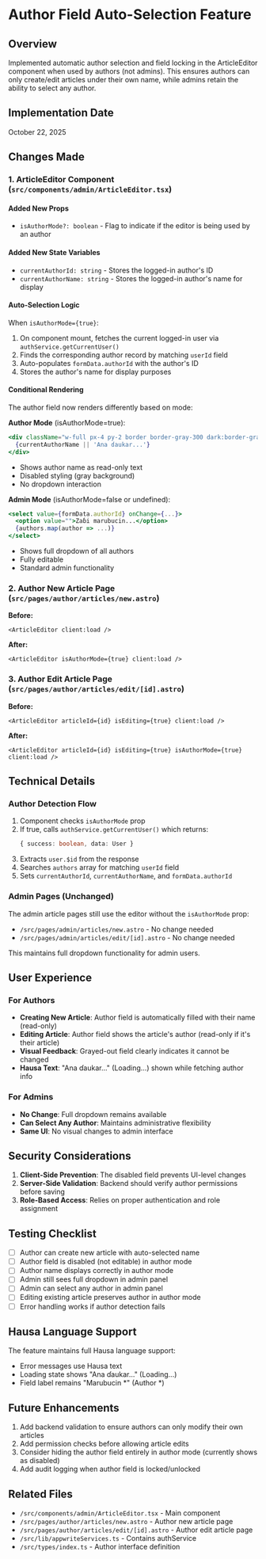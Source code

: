 # Author Field Auto-Selection Feature

## Overview
Implemented automatic author selection and field locking in the ArticleEditor component when used by authors (not admins). This ensures authors can only create/edit articles under their own name, while admins retain the ability to select any author.

## Implementation Date
October 22, 2025

## Changes Made

### 1. ArticleEditor Component (`src/components/admin/ArticleEditor.tsx`)

#### Added New Props
- `isAuthorMode?: boolean` - Flag to indicate if the editor is being used by an author

#### Added New State Variables
- `currentAuthorId: string` - Stores the logged-in author's ID
- `currentAuthorName: string` - Stores the logged-in author's name for display

#### Auto-Selection Logic
When `isAuthorMode={true}`:
1. On component mount, fetches the current logged-in user via `authService.getCurrentUser()`
2. Finds the corresponding author record by matching `userId` field
3. Auto-populates `formData.authorId` with the author's ID
4. Stores the author's name for display purposes

#### Conditional Rendering
The author field now renders differently based on mode:

**Author Mode** (isAuthorMode=true):
```jsx
<div className="w-full px-4 py-2 border border-gray-300 dark:border-gray-600 rounded-lg bg-gray-100 dark:bg-gray-900 text-gray-700 dark:text-gray-400">
  {currentAuthorName || 'Ana ɗaukar...'}
</div>
```
- Shows author name as read-only text
- Disabled styling (gray background)
- No dropdown interaction

**Admin Mode** (isAuthorMode=false or undefined):
```jsx
<select value={formData.authorId} onChange={...}>
  <option value="">Zaɓi marubucin...</option>
  {authors.map(author => ...)}
</select>
```
- Shows full dropdown of all authors
- Fully editable
- Standard admin functionality

### 2. Author New Article Page (`src/pages/author/articles/new.astro`)

**Before:**
```astro
<ArticleEditor client:load />
```

**After:**
```astro
<ArticleEditor isAuthorMode={true} client:load />
```

### 3. Author Edit Article Page (`src/pages/author/articles/edit/[id].astro`)

**Before:**
```astro
<ArticleEditor articleId={id} isEditing={true} client:load />
```

**After:**
```astro
<ArticleEditor articleId={id} isEditing={true} isAuthorMode={true} client:load />
```

## Technical Details

### Author Detection Flow
1. Component checks `isAuthorMode` prop
2. If true, calls `authService.getCurrentUser()` which returns:
   ```typescript
   { success: boolean, data: User }
   ```
3. Extracts `user.$id` from the response
4. Searches `authors` array for matching `userId` field
5. Sets `currentAuthorId`, `currentAuthorName`, and `formData.authorId`

### Admin Pages (Unchanged)
The admin article pages still use the editor without the `isAuthorMode` prop:
- `/src/pages/admin/articles/new.astro` - No change needed
- `/src/pages/admin/articles/edit/[id].astro` - No change needed

This maintains full dropdown functionality for admin users.

## User Experience

### For Authors
- **Creating New Article**: Author field is automatically filled with their name (read-only)
- **Editing Article**: Author field shows the article's author (read-only if it's their article)
- **Visual Feedback**: Grayed-out field clearly indicates it cannot be changed
- **Hausa Text**: "Ana ɗaukar..." (Loading...) shown while fetching author info

### For Admins
- **No Change**: Full dropdown remains available
- **Can Select Any Author**: Maintains administrative flexibility
- **Same UI**: No visual changes to admin interface

## Security Considerations

1. **Client-Side Prevention**: The disabled field prevents UI-level changes
2. **Server-Side Validation**: Backend should verify author permissions before saving
3. **Role-Based Access**: Relies on proper authentication and role assignment

## Testing Checklist

- [ ] Author can create new article with auto-selected name
- [ ] Author field is disabled (not editable) in author mode
- [ ] Author name displays correctly in author mode
- [ ] Admin still sees full dropdown in admin panel
- [ ] Admin can select any author in admin panel
- [ ] Editing existing article preserves author in author mode
- [ ] Error handling works if author detection fails

## Hausa Language Support

The feature maintains full Hausa language support:
- Error messages use Hausa text
- Loading state shows "Ana ɗaukar..." (Loading...)
- Field label remains "Marubucin *" (Author *)

## Future Enhancements

1. Add backend validation to ensure authors can only modify their own articles
2. Add permission checks before allowing article edits
3. Consider hiding the author field entirely in author mode (currently shows as disabled)
4. Add audit logging when author field is locked/unlocked

## Related Files

- `/src/components/admin/ArticleEditor.tsx` - Main component
- `/src/pages/author/articles/new.astro` - Author new article page
- `/src/pages/author/articles/edit/[id].astro` - Author edit article page
- `/src/lib/appwriteServices.ts` - Contains authService
- `/src/types/index.ts` - Author interface definition
